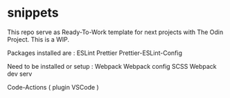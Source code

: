 # snippets

This repo serve as Ready-To-Work template for next projects with The Odin Project. 
This is a WIP.

Packages installed are : 
ESLint
Prettier
Prettier-ESLint-Config

Need to be installed or setup :
Webpack
Webpack config SCSS
Webpack dev serv

Code-Actions ( plugin VSCode )
